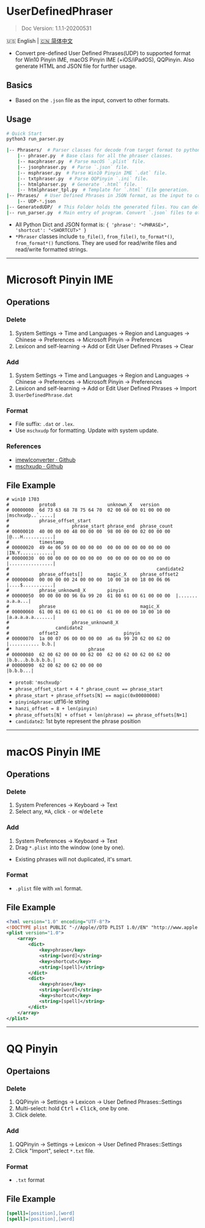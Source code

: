 # UserDefinedPhraser
> Doc Version: 1.1.1-20200531

🇺🇸 English | [🇨🇳 简体中文](README-CN.md)

* Convert pre-defined User Defined Phrases(UDP) to supported format for Win10 Pinyin IME, macOS Pinyin IME (+iOS/iPadOS), QQPinyin. Also generate HTML and JSON file for further usage.

## Basics
* Based on the `.json` file as the input, convert to other formats.

## Usage

```py
# Quick Start
python3 run_parser.py
```

```sh
|-- Phrasers/  # Parser classes for decode from target format to python dict and encode python dict to target format.
    |-- phraser.py  # Base class for all the phraser classes.
    |-- macphraser.py  # Parse macOS `.plist` file.
    |-- jsonphraser.py  # Parse `.json` file.
    |-- msphraser.py  # Parse Win10 Pinyin IME `.dat` file.
    |-- txtphraser.py  # Parse QQPinyin `.ini` file.
    |-- htmlpharser.py  # Generate `.html` file.
    |-- htmlphraser_tpl.py  # Template for `.html` file generation.
|-- Phrases/  # User Defined Phrases in JSON format, as the input to conversions.
    |-- UDP-*.json
|-- GeneratedUDP/  # This Folder holds the generated files. You can delete these files any time, they are not important.
|-- run_parser.py  # Main entry of program. Convert `.json` files to other formats.
```

* All Python Dict and JSON format is: `{ 'phrase': "<PHRASE>", 'shortcut': "<SHORTCUT>" }`
* `*Phraser` classes include `to_file()`, `from_file()`, `to_format*()`, `from_format*()` functions. They are used for read/write files and read/write formatted strings.

************

# Microsoft Pinyin IME
## Operations
### Delete
1. System Settings → Time and Languages → Region and Languages → Chinese → Preferences → Microsoft Pinyin → Preferences
2. Lexicon and self-learning → Add or Edit User Defined Phrases → Clear

### Add
1. System Settings → Time and Languages → Region and Languages → Chinese → Preferences → Microsoft Pinyin → Preferences
2. Lexicon and self-learning → Add or Edit User Defined Phrases → Import
3. `UserDefinedPhrase.dat`

### Format
* File suffix: `.dat` or `.lex`.
* Use `mschxudp` for formatting. Update with system update.

### References
* [imewlconverter · Github](https://github.com/studyzy/imewlconverter/tree/V2.3)
* [mschxudp · Github](https://github.com/hhggit/mschxudp)

## File Example
```
# win10 1703
#           proto8                   unknown_X   version
# 00000000  6d 73 63 68 78 75 64 70  02 00 60 00 01 00 00 00  |mschxudp..`.....|
#           phrase_offset_start
#                       phrase_start phrase_end  phrase_count
# 00000010  40 00 00 00 48 00 00 00  98 00 00 00 02 00 00 00  |@...H...........|
#           timestamp
# 00000020  49 4e 06 59 00 00 00 00  00 00 00 00 00 00 00 00  |IN.Y............|
# 00000030  00 00 00 00 00 00 00 00  00 00 00 00 00 00 00 00  |................|
#                                                      candidate2
#           phrase_offsets[]         magic_X     phrase_offset2
# 00000040  00 00 00 00 24 00 00 00  10 00 10 00 18 00 06 06  |....$...........|
#           phrase_unknown8_X        pinyin
# 00000050  00 00 00 00 96 0a 99 20  61 00 61 00 61 00 00 00  |....... a.a.a...|
#           phrase                               magic_X
# 00000060  61 00 61 00 61 00 61 00  61 00 00 00 10 00 10 00  |a.a.a.a.a.......|
#                       phrase_unknown8_X
#                 candidate2
#           offset2                        pinyin
# 00000070  1a 00 07 06 00 00 00 00  a6 0a 99 20 62 00 62 00  |........... b.b.|
#                             phrase
# 00000080  62 00 62 00 00 00 62 00  62 00 62 00 62 00 62 00  |b.b...b.b.b.b.b.|
# 00000090  62 00 62 00 62 00 00 00                           |b.b.b...|
```

* `proto8`: `'mschxudp'`
* `phrase_offset_start + 4 * phrase_count == phrase_start`
* `phrase_start + phrase_offsets[N] == magic(0x00080008)`
* `pinyin&phrase`: utf16-le string
* `hanzi_offset = 8 + len(pinyin)`
* `phrase_offsets[N] + offset + len(phrase) == phrase_offsets[N+1]`
* `candidate2`: 1st byte represent the phrase position

************

# macOS Pinyin IME
## Operations
### Delete

1. System Preferences → Keyboard → Text
2. Select any, <kbd>⌘</kbd><kbd>A</kbd>, click <kbd>-</kbd> or <kbd>⌫</kbd>/<kbd>delete</kbd>

### Add
1. System Preferences → Keyboard → Text
2. Drag `*.plist` into the window (one by one).

* Existing phrases will not duplicated, it's smart.

### Format
* `.plist` file with `xml` format.


## File Example
```xml
<?xml version="1.0" encoding="UTF-8"?>
<!DOCTYPE plist PUBLIC "-//Apple//DTD PLIST 1.0//EN" "http://www.apple.com/DTDs/PropertyList-1.0.dtd"><?xml version="1.0" ?>
<plist version="1.0">
    <array>
        <dict>
            <key>phrase</key>
            <string>[word]</string>
            <key>shortcut</key>
            <string>[spell]</string>
        </dict>
        <dict>
            <key>phrase</key>
            <string>[word]</string>
            <key>shortcut</key>
            <string>[spell]</string>
        </dict>
    </array>
</plist>
```

************

# QQ Pinyin
## Opertaions
### Delete
1. QQPinyin → Settings → Lexicon → User Defined Phrases::Settings
2. Multi-select: hold <kbd>Ctrl</kbd> + <kbd>Click</kbd>, one by one.
3. Click delete.

### Add
1. QQPinyin → Settings → Lexicon → User Defined Phrases::Settings
2. Click "Import", select `*.txt` file.

### Format
* `.txt` format

## File Example
```ini
[spell]=[position],[word]
[spell]=[position],[word]
```
